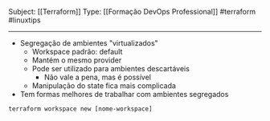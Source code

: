 Subject: [[Terraform]] 
Type: [[Formação DevOps Professional]]  #terraform #linuxtips

---
- Segregação de ambientes "virtualizados"
	- Workspace padrão: default
	- Mantém o mesmo provider
	- Pode ser utilizado para ambientes descartáveis
		- Não vale a pena, mas é possível
	- Manipulação do state fica mais complicada
- Tem formas melhores de trabalhar com ambientes segregados 

```[bash]
terraform workspace new [nome-workspace]
```